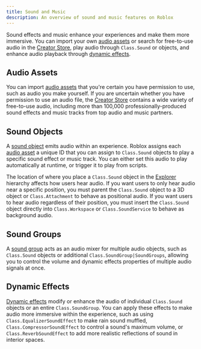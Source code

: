 ```yaml
---
title: Sound and Music
description: An overview of sound and music features on Roblox
---
```


Sound effects and music enhance your experiences and make them more immersive. You can import your own [audio assets](#audio-assets) or search for free-to-use audio in the [Creator Store](../production/publishing/creator-store.md), play audio through `Class.Sound` or objects, and enhance audio playback through [dynamic effects](#dynamic-effects).

## Audio Assets

You can import [audio assets](../sound/assets.md) that you're certain you have permission to use, such as audio you make yourself. If you are uncertain whether you have permission to use an audio file, the [Creator Store](../production/publishing/creator-store.md) contains a wide variety of free-to-use audio, including more than 100,000 professionally-produced sound effects and music tracks from top audio and music partners.

## Sound Objects

A [sound object](../sound/objects.md) emits audio within an experience. Roblox assigns each [audio asset](../sound/assets.md) a unique ID that you can assign to `Class.Sound` objects to play a specific sound effect or music track. You can either set this audio to play automatically at runtime, or trigger it to play from scripts.

The location of where you place a `Class.Sound` object in the [Explorer](../studio/explorer.md) hierarchy affects how users hear audio. If you want users to only hear audio near a specific position, you must parent the `Class.Sound` object to a 3D object or `Class.Attachment` to behave as positional audio. If you want users to hear audio regardless of their position, you must insert the `Class.Sound` object directly into `Class.Workspace` or `Class.SoundService` to behave as background audio.

## Sound Groups

A [sound group](../sound/groups.md) acts as an audio mixer for multiple audio objects, such as `Class.Sound` objects or additional `Class.SoundGroup|SoundGroups`, allowing you to control the volume and dynamic effects properties of multiple audio signals at once.

## Dynamic Effects

[Dynamic effects](../sound/dynamic-effects.md) modify or enhance the audio of individual `Class.Sound` objects or an entire `Class.SoundGroup`. You can apply these effects to make audio more immersive within the experience, such as using `Class.EqualizerSoundEffect` to make rain sound muffled, `Class.CompressorSoundEffect` to control a sound's maximum volume, or `Class.ReverbSoundEffect` to add more realistic reflections of sound in interior spaces.
